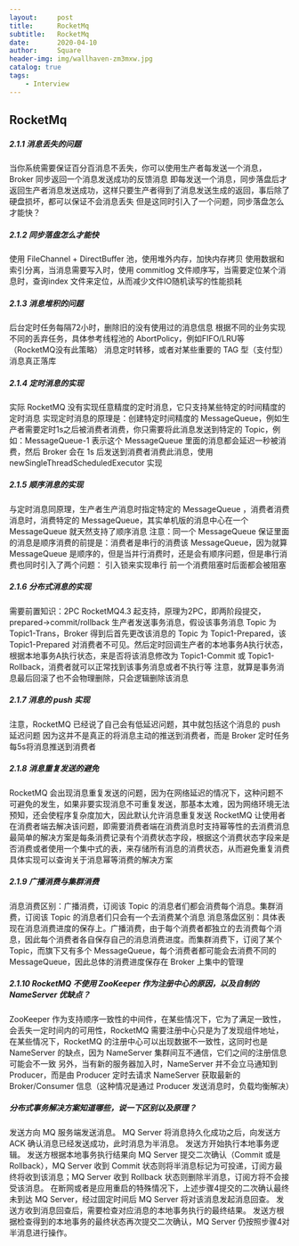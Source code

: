 ```yaml
---
layout:     post
title:      RocketMq
subtitle:   RocketMq
date:       2020-04-10
author:     Square
header-img: img/wallhaven-zm3mxw.jpg
catalog: true
tags:
    - Interview
---
```


## RocketMq
##### 2.1.1 消息丢失的问题
当你系统需要保证百分百消息不丢失，你可以使用生产者每发送一个消息，Broker 同步返回一个消息发送成功的反馈消息
即每发送一个消息，同步落盘后才返回生产者消息发送成功，这样只要生产者得到了消息发送生成的返回，事后除了硬盘损坏，都可以保证不会消息丢失
但是这同时引入了一个问题，同步落盘怎么才能快？
##### 2.1.2 同步落盘怎么才能快
使用 FileChannel + DirectBuffer 池，使用堆外内存，加快内存拷贝
使用数据和索引分离，当消息需要写入时，使用 commitlog 文件顺序写，当需要定位某个消息时，查询index 文件来定位，从而减少文件IO随机读写的性能损耗
##### 2.1.3 消息堆积的问题
后台定时任务每隔72小时，删除旧的没有使用过的消息信息
根据不同的业务实现不同的丢弃任务，具体参考线程池的 AbortPolicy，例如FIFO/LRU等（RocketMQ没有此策略）
消息定时转移，或者对某些重要的 TAG 型（支付型）消息真正落库
##### 2.1.4 定时消息的实现
实际 RocketMQ 没有实现任意精度的定时消息，它只支持某些特定的时间精度的定时消息
实现定时消息的原理是：创建特定时间精度的 MessageQueue，例如生产者需要定时1s之后被消费者消费，你只需要将此消息发送到特定的 Topic，例如：MessageQueue-1 表示这个 MessageQueue 里面的消息都会延迟一秒被消费，然后 Broker 会在 1s 后发送到消费者消费此消息，使用 newSingleThreadScheduledExecutor 实现
##### 2.1.5 顺序消息的实现
与定时消息同原理，生产者生产消息时指定特定的 MessageQueue ，消费者消费消息时，消费特定的 MessageQueue，其实单机版的消息中心在一个 MessageQueue 就天然支持了顺序消息
注意：同一个 MessageQueue 保证里面的消息是顺序消费的前提是：消费者是串行的消费该 MessageQueue，因为就算 MessageQueue 是顺序的，但是当并行消费时，还是会有顺序问题，但是串行消费也同时引入了两个问题：
引入锁来实现串行
前一个消费阻塞时后面都会被阻塞
##### 2.1.6 分布式消息的实现
需要前置知识：2PC
RocketMQ4.3 起支持，原理为2PC，即两阶段提交，prepared->commit/rollback
生产者发送事务消息，假设该事务消息 Topic 为 Topic1-Trans，Broker 得到后首先更改该消息的 Topic 为 Topic1-Prepared，该 Topic1-Prepared 对消费者不可见。然后定时回调生产者的本地事务A执行状态，根据本地事务A执行状态，来是否将该消息修改为 Topic1-Commit 或 Topic1-Rollback，消费者就可以正常找到该事务消息或者不执行等
注意，就算是事务消息最后回滚了也不会物理删除，只会逻辑删除该消息

##### 2.1.7 消息的 push 实现
注意，RocketMQ 已经说了自己会有低延迟问题，其中就包括这个消息的 push 延迟问题
因为这并不是真正的将消息主动的推送到消费者，而是 Broker 定时任务每5s将消息推送到消费者
##### 2.1.8 消息重复发送的避免
RocketMQ 会出现消息重复发送的问题，因为在网络延迟的情况下，这种问题不可避免的发生，如果非要实现消息不可重复发送，那基本太难，因为网络环境无法预知，还会使程序复杂度加大，因此默认允许消息重复发送
RocketMQ 让使用者在消费者端去解决该问题，即需要消费者端在消费消息时支持幂等性的去消费消息
最简单的解决方案是每条消费记录有个消费状态字段，根据这个消费状态字段来是否消费或者使用一个集中式的表，来存储所有消息的消费状态，从而避免重复消费
具体实现可以查询关于消息幂等消费的解决方案
##### 2.1.9 广播消费与集群消费
消息消费区别：广播消费，订阅该 Topic 的消息者们都会消费每个消息。集群消费，订阅该 Topic 的消息者们只会有一个去消费某个消息
消息落盘区别：具体表现在消息消费进度的保存上。广播消费，由于每个消费者都独立的去消费每个消息，因此每个消费者各自保存自己的消息消费进度。而集群消费下，订阅了某个 Topic，而旗下又有多个 MessageQueue，每个消费者都可能会去消费不同的 MessageQueue，因此总体的消费进度保存在 Broker 上集中的管理
##### 2.1.10 RocketMQ 不使用 ZooKeeper 作为注册中心的原因，以及自制的 NameServer 优缺点？
ZooKeeper 作为支持顺序一致性的中间件，在某些情况下，它为了满足一致性，会丢失一定时间内的可用性，RocketMQ 需要注册中心只是为了发现组件地址，在某些情况下，RocketMQ 的注册中心可以出现数据不一致性，这同时也是 NameServer 的缺点，因为 NameServer 集群间互不通信，它们之间的注册信息可能会不一致
另外，当有新的服务器加入时，NameServer 并不会立马通知到 Producer，而是由 Producer 定时去请求 NameServer 获取最新的 Broker/Consumer 信息（这种情况是通过 Producer 发送消息时，负载均衡解决）    

##### 分布式事务解决方案知道哪些，说一下区别以及原理？
发送方向 MQ 服务端发送消息。
MQ Server 将消息持久化成功之后，向发送方 ACK 确认消息已经发送成功，此时消息为半消息。
发送方开始执行本地事务逻辑。
发送方根据本地事务执行结果向 MQ Server 提交二次确认（Commit 或是 Rollback），MQ Server 收到 Commit 状态则将半消息标记为可投递，订阅方最终将收到该消息；MQ Server 收到 Rollback 状态则删除半消息，订阅方将不会接受该消息。
在断网或者是应用重启的特殊情况下，上述步骤4提交的二次确认最终未到达 MQ Server，经过固定时间后 MQ Server 将对该消息发起消息回查。
发送方收到消息回查后，需要检查对应消息的本地事务执行的最终结果。
发送方根据检查得到的本地事务的最终状态再次提交二次确认，MQ Server 仍按照步骤4对半消息进行操作。
